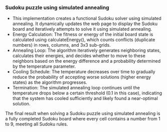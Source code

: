 ### Sudoku puzzle using simulated annealing
 * This implementation creates a functional Sudoku solver using simulated annealing. It dynamically updates the web page to display the Sudoku board and iteratively attempts to solve it using simulated annealing.
 * Energy Calculation: The fitness or energy of the initial board state is calculated using calculateEnergy(), which counts conflicts (duplicate numbers) in rows, columns, and 3x3 sub-grids.
 * Annealing Loop: The algorithm iteratively generates neighboring states, calculates their energies, and decides whether to move to these neighbors based on the energy difference and a probability determined by the temperature parameter.
 * Cooling Schedule: The temperature decreases over time to gradually reduce the probability of accepting worse solutions (higher energy states) as the algorithm progresses.
 * Termination: The simulated annealing loop continues until the temperature drops below a certain threshold (0.1 in this case), indicating that the system has cooled sufficiently and likely found a near-optimal solution.

The final result when solving a Sudoku puzzle using simulated annealing is a fully completed Sudoku board where every cell contains a number from 1 to 9, meeting all Sudoku rules. 
